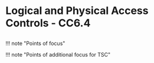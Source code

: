 # Logical and Physical Access Controls - CC6.4

## 

!!! note "Points of focus"


!!! note "Points of additional focus for TSC"
